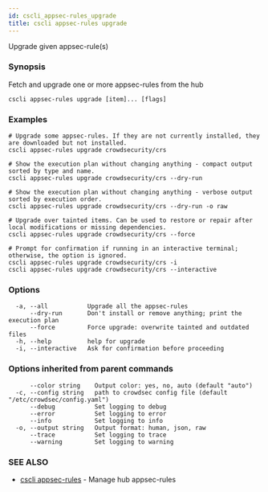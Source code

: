 ```yaml
---
id: cscli_appsec-rules_upgrade
title: cscli appsec-rules upgrade
---
```

Upgrade given appsec-rule(s)

### Synopsis

Fetch and upgrade one or more appsec-rules from the hub

```
cscli appsec-rules upgrade [item]... [flags]
```

### Examples

```
# Upgrade some appsec-rules. If they are not currently installed, they are downloaded but not installed.
cscli appsec-rules upgrade crowdsecurity/crs

# Show the execution plan without changing anything - compact output sorted by type and name.
cscli appsec-rules upgrade crowdsecurity/crs --dry-run

# Show the execution plan without changing anything - verbose output sorted by execution order.
cscli appsec-rules upgrade crowdsecurity/crs --dry-run -o raw

# Upgrade over tainted items. Can be used to restore or repair after local modifications or missing dependencies.
cscli appsec-rules upgrade crowdsecurity/crs --force

# Prompt for confirmation if running in an interactive terminal; otherwise, the option is ignored.
cscli appsec-rules upgrade crowdsecurity/crs -i
cscli appsec-rules upgrade crowdsecurity/crs --interactive
```

### Options

```
  -a, --all           Upgrade all the appsec-rules
      --dry-run       Don't install or remove anything; print the execution plan
      --force         Force upgrade: overwrite tainted and outdated files
  -h, --help          help for upgrade
  -i, --interactive   Ask for confirmation before proceeding
```

### Options inherited from parent commands

```
      --color string    Output color: yes, no, auto (default "auto")
  -c, --config string   path to crowdsec config file (default "/etc/crowdsec/config.yaml")
      --debug           Set logging to debug
      --error           Set logging to error
      --info            Set logging to info
  -o, --output string   Output format: human, json, raw
      --trace           Set logging to trace
      --warning         Set logging to warning
```

### SEE ALSO

* [cscli appsec-rules](/cscli/cscli_appsec-rules.md)	 - Manage hub appsec-rules

